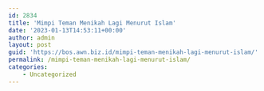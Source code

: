 ```yaml
---
id: 2834
title: 'Mimpi Teman Menikah Lagi Menurut Islam'
date: '2023-01-13T14:53:11+00:00'
author: admin
layout: post
guid: 'https://bos.awn.biz.id/mimpi-teman-menikah-lagi-menurut-islam/'
permalink: /mimpi-teman-menikah-lagi-menurut-islam/
categories:
    - Uncategorized
---
```


